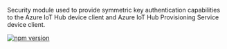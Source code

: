 Security module used to provide symmetric key authentication capabilities to the Azure IoT Hub device client and Azure IoT Hub Provisioning Service device client.

[![npm version](https://badge.fury.io/js/azure-iot-security-tpm.svg)](https://badge.fury.io/js/azure-iot-security-symmetric-key)



